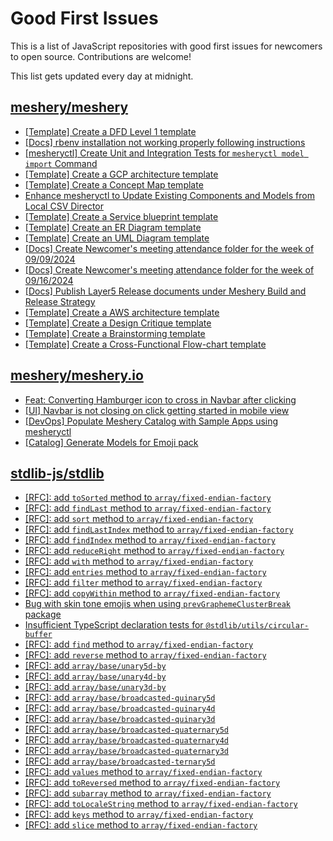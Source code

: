# Good First Issues

This is a list of JavaScript repositories with good first issues for newcomers to open source. Contributions are welcome!

This list gets updated every day at midnight.

## [meshery/meshery](https://github.com/meshery/meshery)

- [[Template] Create a DFD Level 1 template](https://github.com/meshery/meshery/issues/12501)
- [[Docs] rbenv installation not working properly following instructions](https://github.com/meshery/meshery/issues/12230)
- [[mesheryctl] Create Unit and Integration Tests for `mesheryctl model import` Command](https://github.com/meshery/meshery/issues/12137)
- [[Template] Create a GCP architecture template](https://github.com/meshery/meshery/issues/12498)
- [[Template] Create a Concept Map template](https://github.com/meshery/meshery/issues/12454)
- [Enhance mesheryctl to Update Existing Components and Models from Local CSV Director](https://github.com/meshery/meshery/issues/12134)
- [[Template] Create a Service blueprint template ](https://github.com/meshery/meshery/issues/12497)
- [[Template] Create an ER Diagram template](https://github.com/meshery/meshery/issues/12450)
- [[Template] Create an UML Diagram template](https://github.com/meshery/meshery/issues/12451)
- [[Docs] Create Newcomer's meeting attendance folder for the week of 09/09/2024](https://github.com/meshery/meshery/issues/11929)
- [[Docs] Create Newcomer's meeting attendance folder for the week of 09/16/2024](https://github.com/meshery/meshery/issues/12009)
- [[Docs] Publish Layer5 Release documents under Meshery Build and Release Strategy](https://github.com/meshery/meshery/issues/12021)
- [[Template] Create a AWS architecture template](https://github.com/meshery/meshery/issues/12500)
- [[Template] Create a Design Critique template](https://github.com/meshery/meshery/issues/12502)
- [[Template] Create a Brainstorming template](https://github.com/meshery/meshery/issues/12503)
- [[Template] Create a Cross-Functional Flow-chart template](https://github.com/meshery/meshery/issues/12504)

## [meshery/meshery.io](https://github.com/meshery/meshery.io)

- [Feat: Converting Hamburger icon to cross in Navbar after clicking](https://github.com/meshery/meshery.io/issues/1894)
- [[UI] Navbar is not closing on click getting started in mobile view](https://github.com/meshery/meshery.io/issues/1888)
- [[DevOps] Populate Meshery Catalog with Sample Apps using mesheryctl](https://github.com/meshery/meshery.io/issues/1650)
- [[Catalog] Generate Models for Emoji pack](https://github.com/meshery/meshery.io/issues/1910)

## [stdlib-js/stdlib](https://github.com/stdlib-js/stdlib)

- [[RFC]: add `toSorted` method to `array/fixed-endian-factory`](https://github.com/stdlib-js/stdlib/issues/3160)
- [[RFC]: add `findLast` method to `array/fixed-endian-factory`](https://github.com/stdlib-js/stdlib/issues/3143)
- [[RFC]: add `sort` method to `array/fixed-endian-factory`](https://github.com/stdlib-js/stdlib/issues/3156)
- [[RFC]: add `findLastIndex` method to `array/fixed-endian-factory`](https://github.com/stdlib-js/stdlib/issues/3144)
- [[RFC]: add `findIndex` method to `array/fixed-endian-factory`](https://github.com/stdlib-js/stdlib/issues/3142)
- [[RFC]: add `reduceRight` method to `array/fixed-endian-factory`](https://github.com/stdlib-js/stdlib/issues/3152)
- [[RFC]: add `with` method to `array/fixed-endian-factory`](https://github.com/stdlib-js/stdlib/issues/3162)
- [[RFC]: add `entries` method to `array/fixed-endian-factory`](https://github.com/stdlib-js/stdlib/issues/3137)
- [[RFC]: add `filter` method to `array/fixed-endian-factory`](https://github.com/stdlib-js/stdlib/issues/3140)
- [[RFC]: add `copyWithin` method to `array/fixed-endian-factory`](https://github.com/stdlib-js/stdlib/issues/3136)
- [Bug with skin tone emojis when using `prevGraphemeClusterBreak` package](https://github.com/stdlib-js/stdlib/issues/1092)
- [Insufficient TypeScript declaration tests for `@stdlib/utils/circular-buffer`](https://github.com/stdlib-js/stdlib/issues/474)
- [[RFC]: add `find` method to `array/fixed-endian-factory`](https://github.com/stdlib-js/stdlib/issues/3141)
- [[RFC]: add `reverse` method to `array/fixed-endian-factory`](https://github.com/stdlib-js/stdlib/issues/3153)
- [[RFC]: add `array/base/unary5d-by`](https://github.com/stdlib-js/stdlib/issues/3175)
- [[RFC]: add `array/base/unary4d-by`](https://github.com/stdlib-js/stdlib/issues/3174)
- [[RFC]: add `array/base/unary3d-by`](https://github.com/stdlib-js/stdlib/issues/3173)
- [[RFC]: add `array/base/broadcasted-quinary5d`](https://github.com/stdlib-js/stdlib/issues/3172)
- [[RFC]: add `array/base/broadcasted-quinary4d`](https://github.com/stdlib-js/stdlib/issues/3171)
- [[RFC]: add `array/base/broadcasted-quinary3d`](https://github.com/stdlib-js/stdlib/issues/3170)
- [[RFC]: add `array/base/broadcasted-quaternary5d`](https://github.com/stdlib-js/stdlib/issues/3169)
- [[RFC]: add `array/base/broadcasted-quaternary4d`](https://github.com/stdlib-js/stdlib/issues/3168)
- [[RFC]: add `array/base/broadcasted-quaternary3d`](https://github.com/stdlib-js/stdlib/issues/3167)
- [[RFC]: add `array/base/broadcasted-ternary5d`](https://github.com/stdlib-js/stdlib/issues/3166)
- [[RFC]: add `values` method to `array/fixed-endian-factory`](https://github.com/stdlib-js/stdlib/issues/3161)
- [[RFC]: add `toReversed` method to `array/fixed-endian-factory`](https://github.com/stdlib-js/stdlib/issues/3159)
- [[RFC]: add `subarray` method to `array/fixed-endian-factory`](https://github.com/stdlib-js/stdlib/issues/3157)
- [[RFC]: add `toLocaleString` method to `array/fixed-endian-factory`](https://github.com/stdlib-js/stdlib/issues/3158)
- [[RFC]: add `keys` method to `array/fixed-endian-factory`](https://github.com/stdlib-js/stdlib/issues/3148)
- [[RFC]: add `slice` method to `array/fixed-endian-factory`](https://github.com/stdlib-js/stdlib/issues/3154)

